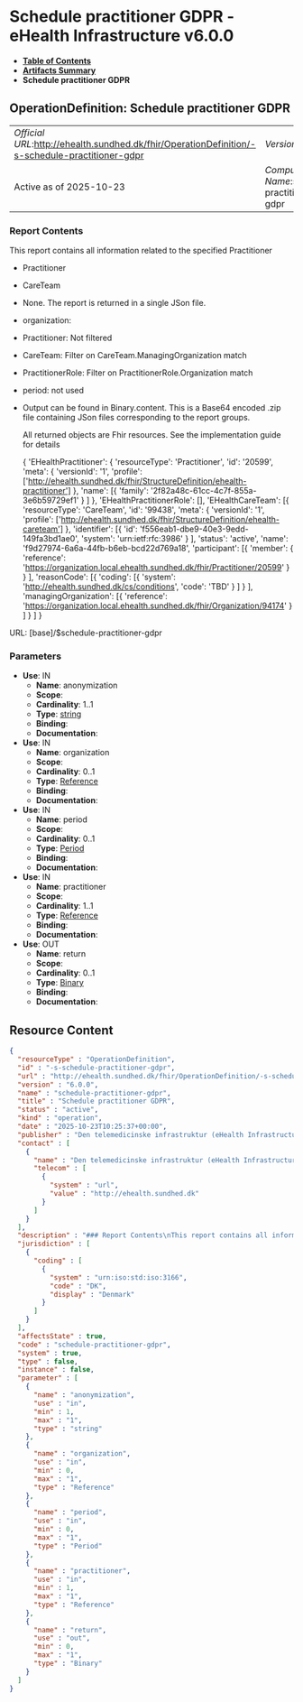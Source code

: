 # Schedule practitioner GDPR - eHealth Infrastructure v6.0.0

* [**Table of Contents**](toc.md)
* [**Artifacts Summary**](artifacts.md)
* **Schedule practitioner GDPR**

## OperationDefinition: Schedule practitioner GDPR 

| | |
| :--- | :--- |
| *Official URL*:http://ehealth.sundhed.dk/fhir/OperationDefinition/-s-schedule-practitioner-gdpr | *Version*:6.0.0 |
| Active as of 2025-10-23 | *Computable Name*:schedule-practitioner-gdpr |

 

### Report Contents

 
This report contains all information related to the specified Practitioner 
* Practitioner
* CareTeam
* None. The report is returned in a single JSon file.
* organization: 
* Practitioner: Not filtered
* CareTeam: Filter on CareTeam.ManagingOrganization match
* PractitionerRole: Filter on PractitionerRole.Organization match
 
* period: not used
* Output can be found in Binary.content. This is a Base64 encoded .zip file containing JSon files corresponding to the report groups.


  All returned objects are Fhir resources. See the implementation guide for details


  { 'EHealthPractitioner': { 'resourceType': 'Practitioner', 'id': '20599', 'meta': { 'versionId': '1', 'profile': ['http://ehealth.sundhed.dk/fhir/StructureDefinition/ehealth-practitioner'] }, 'name': [{ 'family': '2f82a48c-61cc-4c7f-855a-3e6b59729ef1' } ] }, 'EHealthPractitionerRole': [], 'EHealthCareTeam': [{ 'resourceType': 'CareTeam', 'id': '99438', 'meta': { 'versionId': '1', 'profile': ['http://ehealth.sundhed.dk/fhir/StructureDefinition/ehealth-careteam'] }, 'identifier': [{ 'id': 'f556eab1-dbe9-40e3-9edd-149fa3bd1ae0', 'system': 'urn:ietf:rfc:3986' } ], 'status': 'active', 'name': 'f9d27974-6a6a-44fb-b6eb-bcd22d769a18', 'participant': [{ 'member': { 'reference': 'https://organization.local.ehealth.sundhed.dk/fhir/Practitioner/20599' } } ], 'reasonCode': [{ 'coding': [{ 'system': 'http://ehealth.sundhed.dk/cs/conditions', 'code': 'TBD' } ] } ], 'managingOrganization': [{ 'reference': 'https://organization.local.ehealth.sundhed.dk/fhir/Organization/94174' } ] } ] }
 

URL: [base]/$schedule-practitioner-gdpr

### Parameters

* **Use**: IN
  * **Name**: anonymization
  * **Scope**: 
  * **Cardinality**: 1..1
  * **Type**: [string](http://hl7.org/fhir/R4/datatypes.html#string)
  * **Binding**: 
  * **Documentation**: 
* **Use**: IN
  * **Name**: organization
  * **Scope**: 
  * **Cardinality**: 0..1
  * **Type**: [Reference](http://hl7.org/fhir/R4/references.html#Reference)
  * **Binding**: 
  * **Documentation**: 
* **Use**: IN
  * **Name**: period
  * **Scope**: 
  * **Cardinality**: 0..1
  * **Type**: [Period](http://hl7.org/fhir/R4/datatypes.html#Period)
  * **Binding**: 
  * **Documentation**: 
* **Use**: IN
  * **Name**: practitioner
  * **Scope**: 
  * **Cardinality**: 1..1
  * **Type**: [Reference](http://hl7.org/fhir/R4/references.html#Reference)
  * **Binding**: 
  * **Documentation**: 
* **Use**: OUT
  * **Name**: return
  * **Scope**: 
  * **Cardinality**: 0..1
  * **Type**: [Binary](http://hl7.org/fhir/R4/binary.html)
  * **Binding**: 
  * **Documentation**: 



## Resource Content

```json
{
  "resourceType" : "OperationDefinition",
  "id" : "-s-schedule-practitioner-gdpr",
  "url" : "http://ehealth.sundhed.dk/fhir/OperationDefinition/-s-schedule-practitioner-gdpr",
  "version" : "6.0.0",
  "name" : "schedule-practitioner-gdpr",
  "title" : "Schedule practitioner GDPR",
  "status" : "active",
  "kind" : "operation",
  "date" : "2025-10-23T10:25:37+00:00",
  "publisher" : "Den telemedicinske infrastruktur (eHealth Infrastructure)",
  "contact" : [
    {
      "name" : "Den telemedicinske infrastruktur (eHealth Infrastructure)",
      "telecom" : [
        {
          "system" : "url",
          "value" : "http://ehealth.sundhed.dk"
        }
      ]
    }
  ],
  "description" : "### Report Contents\nThis report contains all information related to the specified Practitioner\n- Practitioner\n- CareTeam\n- PractitionerRole\n### Grouping \nNone. The report is returned in a single JSon file.\n### Parameters\n- organization: \n    - Practitioner: Not filtered\n    - CareTeam: Filter on CareTeam.ManagingOrganization match\n    - PractitionerRole: Filter on PractitionerRole.Organization match\n- period: not used\n- practitionerID: The practitioner to fetch information for\n### Output\nOutput can be found in Binary.content. This is a Base64 encoded .zip file containing JSon files corresponding to the report groups.\n### Example output\nAll returned objects are Fhir resources. See the implementation guide for details\n\n    {\n        'EHealthPractitioner': {\n            'resourceType': 'Practitioner',\n            'id': '20599',\n            'meta': {\n                'versionId': '1',\n                'profile': ['http://ehealth.sundhed.dk/fhir/StructureDefinition/ehealth-practitioner']\n            },\n            'name': [{\n                    'family': '2f82a48c-61cc-4c7f-855a-3e6b59729ef1'\n                }\n            ]\n        },\n        'EHealthPractitionerRole': [],\n        'EHealthCareTeam': [{\n                'resourceType': 'CareTeam',\n                'id': '99438',\n                'meta': {\n                    'versionId': '1',\n                    'profile': ['http://ehealth.sundhed.dk/fhir/StructureDefinition/ehealth-careteam']\n                },\n                'identifier': [{\n                        'id': 'f556eab1-dbe9-40e3-9edd-149fa3bd1ae0',\n                        'system': 'urn:ietf:rfc:3986'\n                    }\n                ],\n                'status': 'active',\n                'name': 'f9d27974-6a6a-44fb-b6eb-bcd22d769a18',\n                'participant': [{\n                        'member': {\n                            'reference': 'https://organization.local.ehealth.sundhed.dk/fhir/Practitioner/20599'\n                        }\n                    }\n                ],\n                'reasonCode': [{\n                        'coding': [{\n                                'system': 'http://ehealth.sundhed.dk/cs/conditions',\n                                'code': 'TBD'\n                            }\n                        ]\n                    }\n                ],\n                'managingOrganization': [{\n                        'reference': 'https://organization.local.ehealth.sundhed.dk/fhir/Organization/94174'\n                    }\n                ]\n            }\n        ]\n    }\n",
  "jurisdiction" : [
    {
      "coding" : [
        {
          "system" : "urn:iso:std:iso:3166",
          "code" : "DK",
          "display" : "Denmark"
        }
      ]
    }
  ],
  "affectsState" : true,
  "code" : "schedule-practitioner-gdpr",
  "system" : true,
  "type" : false,
  "instance" : false,
  "parameter" : [
    {
      "name" : "anonymization",
      "use" : "in",
      "min" : 1,
      "max" : "1",
      "type" : "string"
    },
    {
      "name" : "organization",
      "use" : "in",
      "min" : 0,
      "max" : "1",
      "type" : "Reference"
    },
    {
      "name" : "period",
      "use" : "in",
      "min" : 0,
      "max" : "1",
      "type" : "Period"
    },
    {
      "name" : "practitioner",
      "use" : "in",
      "min" : 1,
      "max" : "1",
      "type" : "Reference"
    },
    {
      "name" : "return",
      "use" : "out",
      "min" : 0,
      "max" : "1",
      "type" : "Binary"
    }
  ]
}

```

